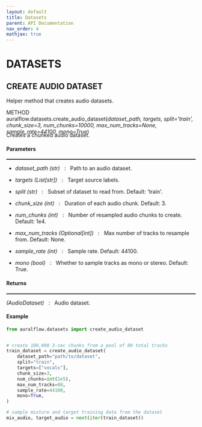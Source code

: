 ```yaml
---
layout: default
title: Datasets
parent: API Documentation
nav_order: 4
mathjax: true
---
```


# DATASETS

## CREATE AUDIO DATASET
Helper method that creates audio datasets.

<div class="doc-container-method" style="margin-left: 0px">
  <div class="doc-method" style="height: 60px">
    <div class="doc-label">METHOD</div>
    <div class="doc-label-multi">
      auralflow.datasets.create_audio_dataset(<i>dataset_path,
      targets, split='train', chunk_size=3, num_chunks=10000,
      max_num_tracks=None, sample_rate=44100, mono=True</i>)
    </div>
  </div>
</div>
Creates a chunked audio dataset.
<div class="doc-sub-container-method">
    <h4>Parameters</h4>
    <hr style="padding: 0px; margin: 0px; height: 2px">
    <ul>
      <li>
        <p>
          <i> dataset_path (str) </i> &nbsp; : &nbsp; Path to an audio dataset.
        </p>
      </li>
      <li>
        <p>
          <i> targets (List[str]) </i> &nbsp; : &nbsp; Target source labels.
        </p>
      </li>
       <li>
         <p>
           <i> split (str) </i> &nbsp; : &nbsp; Subset of dataset to read from. Default: 'train'.
         </p>
       </li>
       <li>
         <p>
           <i> chunk_size (int) </i> &nbsp; : &nbsp; Duration of each audio chunk. Default: 3.
         </p>
       </li>
       <li>
         <p>
           <i> num_chunks (int) </i> &nbsp; : &nbsp; Number of resampled audio chunks to create. Default: 1e4.
         </p>
       </li>
       <li>
         <p>
           <i> max_num_tracks (Optional[int]) </i> &nbsp; : &nbsp; Max number of tracks to resample from. Default: None.
         </p>
       </li>
       <li>
         <p>
           <i> sample_rate (int) </i> &nbsp; : &nbsp; Sample rate. Default: 44100.
         </p>
       </li>
       <li>
         <p>
           <i> mono (bool) </i> &nbsp; : &nbsp; Whether to sample tracks as mono or stereo. Default: True.
         </p>
       </li>
    </ul>
        <h4>Returns</h4>
            <hr style="padding: 0px; margin: 0px; height: 2px">
            <p>
              <i> (AudioDataset) </i> &nbsp; : &nbsp; Audio dataset.
            </p>
</div>



#### Example
```python
from auralflow.datasets import create_audio_dataset


# create 100,000 3-sec chunks from a pool of 80 total tracks
train_dataset = create_audio_dataset(
    dataset_path="path/to/dataset",
    split="train",
    targets=["vocals"],
    chunk_size=3,
    num_chunks=int(1e5),
    max_num_tracks=80,
    sample_rate=44100,
    mono=True,
)

# sample mixture and target training data from the dataset
mix_audio, target_audio = next(iter(train_dataset))
```


